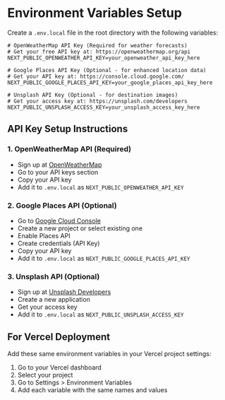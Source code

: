 # Environment Variables Setup

Create a `.env.local` file in the root directory with the following variables:

```env
# OpenWeatherMap API Key (Required for weather forecasts)
# Get your free API key at: https://openweathermap.org/api
NEXT_PUBLIC_OPENWEATHER_API_KEY=your_openweather_api_key_here

# Google Places API Key (Optional - for enhanced location data)
# Get your API key at: https://console.cloud.google.com/
NEXT_PUBLIC_GOOGLE_PLACES_API_KEY=your_google_places_api_key_here

# Unsplash API Key (Optional - for destination images)
# Get your access key at: https://unsplash.com/developers
NEXT_PUBLIC_UNSPLASH_ACCESS_KEY=your_unsplash_access_key_here
```

## API Key Setup Instructions

### 1. OpenWeatherMap API (Required)
- Sign up at [OpenWeatherMap](https://openweathermap.org/api)
- Go to your API keys section
- Copy your API key
- Add it to `.env.local` as `NEXT_PUBLIC_OPENWEATHER_API_KEY`

### 2. Google Places API (Optional)
- Go to [Google Cloud Console](https://console.cloud.google.com/)
- Create a new project or select existing one
- Enable Places API
- Create credentials (API Key)
- Copy your API key
- Add it to `.env.local` as `NEXT_PUBLIC_GOOGLE_PLACES_API_KEY`

### 3. Unsplash API (Optional)
- Sign up at [Unsplash Developers](https://unsplash.com/developers)
- Create a new application
- Get your access key
- Add it to `.env.local` as `NEXT_PUBLIC_UNSPLASH_ACCESS_KEY`

## For Vercel Deployment

Add these same environment variables in your Vercel project settings:
1. Go to your Vercel dashboard
2. Select your project
3. Go to Settings > Environment Variables
4. Add each variable with the same names and values
